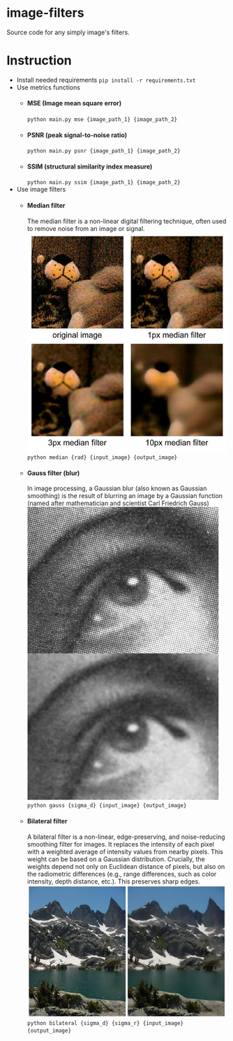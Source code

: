 # image-filters
Source code for any simply  image's filters.

# Instruction

- Install needed requirements
`pip install -r requirements.txt`
- Use metrics functions
    - #### MSE (Image mean square error)
        `python main.py mse {image_path_1} {image_path_2}`
    - #### PSNR (peak signal-to-noise ratio)
        `python main.py psnr {image_path_1} {image_path_2}`
    - #### SSIM (structural similarity index measure)
        `python main.py ssim {image_path_1} {image_path_2}`
- Use image filters
    - #### Median filter
        The median filter is a non-linear digital filtering technique, often used to remove noise from an image or signal.</br>
        ![median-filter](./img/median-filter.jpg)</br>
        `python median {rad} {input_image} {output_image}`
    - #### Gauss filter (blur)
        In image processing, a Gaussian blur (also known as Gaussian smoothing) is the result of blurring an image by a Gaussian function (named after mathematician and scientist Carl Friedrich Gauss)</br>
        ![gauss-filter](./img/gauss-filter.jpg)</br>
        `python gauss {sigma_d} {input_image} {output_image}`
    - #### Bilateral filter
        A bilateral filter is a non-linear, edge-preserving, and noise-reducing smoothing filter for images. It replaces the intensity of each pixel with a weighted average of intensity values from nearby pixels. This weight can be based on a Gaussian distribution. Crucially, the weights depend not only on Euclidean distance of pixels, but also on the radiometric differences (e.g., range differences, such as color intensity, depth distance, etc.). This preserves sharp edges.</br>
        ![bilateral-filter](./img/bilateral-filter.jpg) </br>
        `python bilateral {sigma_d} {sigma_r} {input_image} {output_image}`
